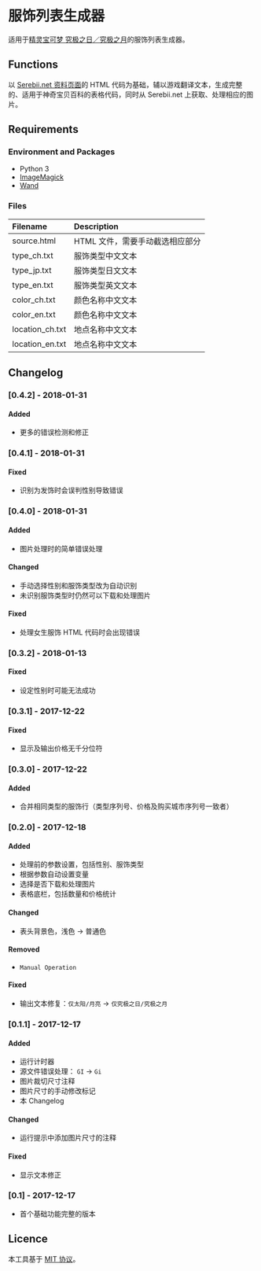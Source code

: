 # 服饰列表生成器
适用于[精灵宝可梦 究极之日／究极之月](https://wiki.52poke.com/wiki/精灵宝可梦_究极之日／究极之月)的服饰列表生成器。

## Functions
以 [Serebii.net 资料页面](https://serebii.net/ultrasunultramoon/customisation.shtml)的 HTML 代码为基础，辅以游戏翻译文本，生成完整的、适用于神奇宝贝百科的表格代码，同时从 Serebii.net 上获取、处理相应的图片。

## Requirements
### Environment and Packages
  * Python 3
  * [ImageMagick](http://www.imagemagick.org/script/index.php "ImageMagick")
  * [Wand](http://docs.wand-py.org/en/0.4.4/ "Wand")

### Files
| Filename        | Description
| :-------------- | :--------------------------
| source.html     | HTML 文件，需要手动截选相应部分
| type_ch.txt     | 服饰类型中文文本
| type_jp.txt     | 服饰类型日文文本
| type_en.txt     | 服饰类型英文文本
| color_ch.txt    | 颜色名称中文文本
| color_en.txt    | 颜色名称中文文本
| location_ch.txt | 地点名称中文文本
| location_en.txt | 地点名称中文文本

## Changelog
### [0.4.2] - 2018-01-31
#### Added
- 更多的错误检测和修正

### [0.4.1] - 2018-01-31
#### Fixed
- 识别为发饰时会误判性别导致错误

### [0.4.0] - 2018-01-31
#### Added
- 图片处理时的简单错误处理

#### Changed
- 手动选择性别和服饰类型改为自动识别
- 未识别服饰类型时仍然可以下载和处理图片

#### Fixed
- 处理女生服饰 HTML 代码时会出现错误

### [0.3.2] - 2018-01-13
#### Fixed
- 设定性别时可能无法成功

### [0.3.1] - 2017-12-22
#### Fixed
- 显示及输出价格无千分位符

### [0.3.0] - 2017-12-22
#### Added
- 合并相同类型的服饰行（类型序列号、价格及购买城市序列号一致者）

### [0.2.0] - 2017-12-18
#### Added
- 处理前的参数设置，包括性别、服饰类型
- 根据参数自动设置变量
- 选择是否下载和处理图片
- 表格底栏，包括数量和价格统计

#### Changed
- 表头背景色，浅色 -> 普通色

#### Removed
- `Manual Operation`

#### Fixed
- 输出文本修复：`仅太阳/月亮` -> `仅究极之日/究极之月`

### [0.1.1] - 2017-12-17
#### Added
- 运行计时器
- 源文件错误处理： `GI` -> `Gi`
- 图片裁切尺寸注释
- 图片尺寸的手动修改标记
- 本 Changelog

#### Changed
- 运行提示中添加图片尺寸的注释

#### Fixed
- 显示文本修正

### [0.1] - 2017-12-17
- 首个基础功能完整的版本

## Licence
本工具基于 [MIT 协议](../../LICENSE)。
